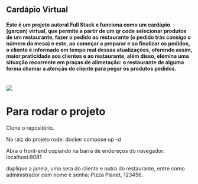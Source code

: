 ## Cardápio Virtual
<h4>  Este é um projeto autoral Full Stack e funciona como um cardápio (garçon) virtual, que permite a partir de um qr code selecionar produtos de um restaurante, fazer o pedido ao restaurante (o pedido trás consigo o número da mesa) e este, ao começar a preparar e ao finalizar os pedidos, o cliente é informado em tempo real dessas atualizações, oferendo assim, maior praticidade aos clientes e ao restaurante, além disso, elemina uma situação recorrente em praças de alimetação: o restaurante de alguma forma chamar a atenção do cliente para pegar os produtos pedidos.</h4>
<br>

<img src="https://cdn.discordapp.com/attachments/1068625823613067355/1103673658498613278/IMG-20230504-WA0004.jpg"/>

# Para rodar o projeto

Clone o repositório.

Na raíz do projeto rode: docker compose up -d

Abra o front-end copiando na barra de endereços do navegador: localhost:8081

duplique a janela, uma sera do cliente e outra do restaurante, entre como administrador com nome e senha: Pizza Planet, 123456.

